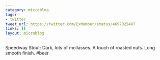 ```yaml
---
category: microblog
tags:
- twitter
tweet_url: https://twitter.com/ExMember/status/4697025487
links: []
layout: microblog
---
```

Speedway Stout: Dark, lots of mollasses. A touch of roasted nuts. Long smooth finish. #beer
